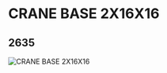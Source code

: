 # CRANE BASE 2X16X16
## 2635
![CRANE BASE 2X16X16](https://lc-www-live-s.legocdn.com/media/bricks/5/2/4195862.jpg)